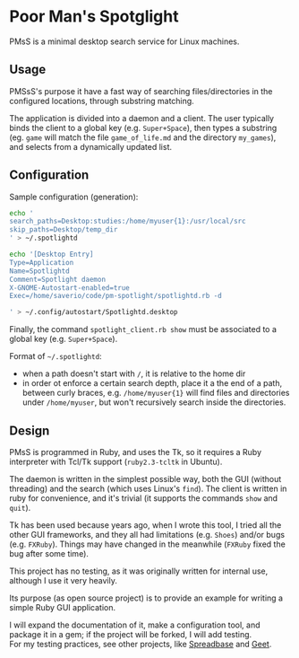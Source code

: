 # Poor Man's Spotglight

PMsS is a minimal desktop search service for Linux machines.

## Usage

PMSsS's purpose it have a fast way of searching files/directories in the configured locations, through substring matching.

The application is divided into a daemon and a client. The user typically binds the client to a global key (e.g. `Super+Space`), then types a substring (eg. `game` will match the file `game_of_life.md` and the directory `my_games`), and selects from a dynamically updated list.

## Configuration

Sample configuration (generation):

```sh
echo '
search_paths=Desktop:studies:/home/myuser{1}:/usr/local/src
skip_paths=Desktop/temp_dir
' > ~/.spotlightd

echo '[Desktop Entry]
Type=Application
Name=Spotlightd
Comment=Spotlight daemon
X-GNOME-Autostart-enabled=true
Exec=/home/saverio/code/pm-spotlight/spotlightd.rb -d

' > ~/.config/autostart/Spotlightd.desktop
```

Finally, the command `spotlight_client.rb show` must be associated to a global key (e.g. `Super+Space`).

Format of `~/.spotlightd`:

- when a path doesn't start with `/`, it is relative to the home dir
- in order ot enforce a certain search depth, place it a the end of a path, between curly braces, e.g. `/home/myuser{1}` will find files and directories under `/home/myuser`, but won't recursively search inside the directories.

## Design

PMsS is programmed in Ruby, and uses the Tk, so it requires a Ruby interpreter with Tcl/Tk support (`ruby2.3-tcltk` in Ubuntu).

The daemon is written in the simplest possible way, both the GUI (without threading) and the search (which uses Linux's `find`).
The client is written in ruby for convenience, and it's trivial (it supports the commands `show` and `quit`).

Tk has been used because years ago, when I wrote this tool, I tried all the other GUI frameworks, and they all had limitations (e.g. `Shoes`) and/or bugs (e.g. `FXRuby`). Things may have changed in the meanwhile (`FXRuby` fixed the bug after some time).

This project has no testing, as it was originally written for internal use, although I use it very heavily.

Its purpose (as open source project) is to provide an example for writing a simple Ruby GUI application.

I will expand the documentation of it, make a configuration tool, and package it in a gem; if the project will be forked, I will add testing.  
For my testing practices, see other projects, like [Spreadbase](https://github.com/saveriomiroddi/spreadbase) and [Geet](https://github.com/saveriomiroddi/geet).
